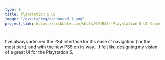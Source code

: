 ```yaml
---
type: 0
title: Playstation 5 UI
image: "/assets/img/dashboard-1.png"
project_link: https://dribbble.com/shots/9949354-Playstation-5-UI-Concept

---
```

I've always admired the PS4 interface for it's ease of navigation (for the most part), and with the new PS5 on its way... I felt like designing my vision of a great UI for the Playstation 5.
